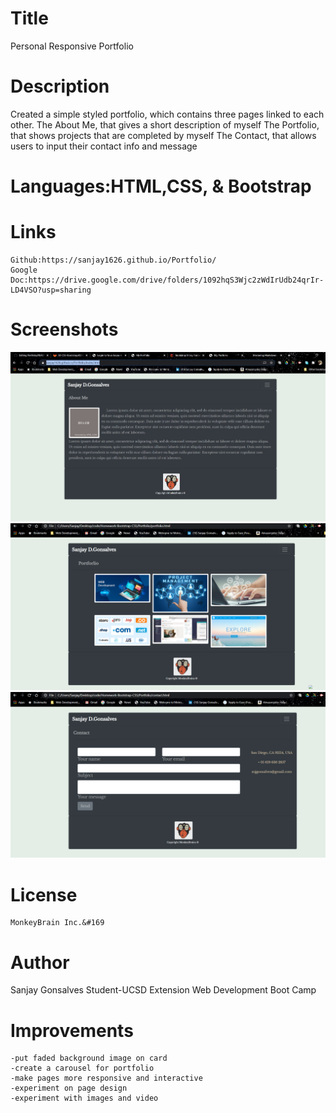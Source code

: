 # Title
Personal Responsive Portfolio

# Description
Created a simple styled portfolio, which contains three pages linked to each other.
The About Me, that gives a short description of myself
The Portfolio, that shows projects that are completed by myself
The Contact, that allows users to input their contact info and message

# Languages:HTML,CSS, & Bootstrap

# Links
    Github:https://sanjay1626.github.io/Portfolio/
    Google Doc:https://drive.google.com/drive/folders/1092hqS3Wjc2zWdIrUdb24qrIr-LD4VSO?usp=sharing

 # Screenshots   

  ![Screenshot](https://github.com/sanjay1626/Portfolio/blob/main/assests/Images/Screenshot1.jpg)
  ![Screenshot](https://github.com/sanjay1626/Portfolio/blob/main/assests/Images/Screenshot2.jpg)
  ![Screenshot](https://github.com/sanjay1626/Portfolio/blob/main/assests/Images/Screenshot3.jpg)
# License
    MonkeyBrain Inc.&#169

# Author
  Sanjay Gonsalves
  Student-UCSD Extension 
  Web Development Boot Camp

# Improvements
    -put faded background image on card
    -create a carousel for portfolio
    -make pages more responsive and interactive
    -experiment on page design 
    -experiment with images and video

